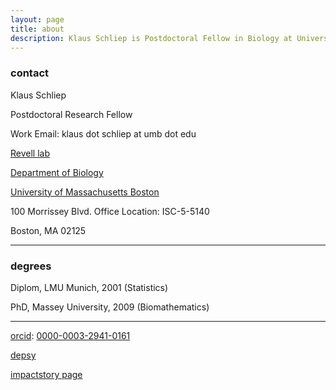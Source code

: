 ```yaml
---
layout: page
title: about
description: Klaus Schliep is Postdoctoral Fellow in Biology at University of Massachusetts Boston
---
```


### contact
Klaus Schliep 

Postdoctoral Research Fellow

Work Email: klaus dot schliep at umb dot edu

[Revell lab](http://faculty.www.umb.edu/liam.revell/)

[Department of Biology](https://www.umb.edu/academics/csm/biology)

[University of Massachusetts Boston](https://www.umb.edu/)

100 Morrissey Blvd. Office Location: ISC-5-5140 

Boston, MA 02125 
 
---    

### degrees 
Diplom, LMU Munich, 2001 (Statistics)

PhD, Massey University, 2009 (Biomathematics)


---

[orcid](http://orcid.org): [0000-0003-2941-0161](http://orcid.org/0000-0003-2941-0161)

[depsy](http://depsy.org/person/433186)

[impactstory page](https://impactstory.org/u/0000-0003-2941-0161)

